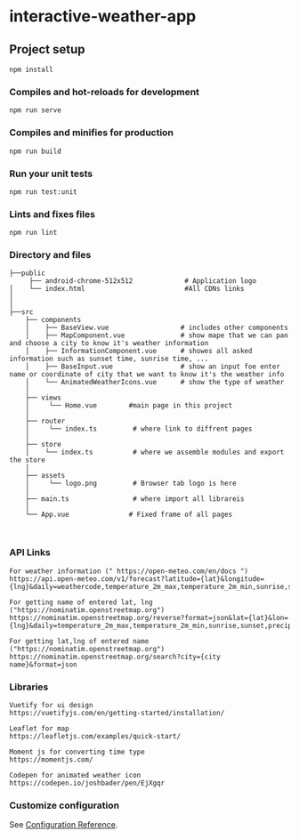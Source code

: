 # interactive-weather-app

## Project setup
```
npm install
```

### Compiles and hot-reloads for development
```
npm run serve
```

### Compiles and minifies for production
```
npm run build
```

### Run your unit tests
```
npm run test:unit
```

### Lints and fixes files
```
npm run lint
```
### Directory and files
```
├──public
     ├── android-chrome-512x512             # Application logo
│    └── index.html                         #All CDNs links
│
│
├──src
    ├── components
    │    ├── BaseView.vue                  # includes other components
    │    ├── MapComponent.vue              # show mape that we can pan and choose a city to know it's weather information
    │    ├── InformationComponent.vue      # showes all asked information such as sunset time, sunrise time, ...
    │    ├── BaseInput.vue                 # show an input foe enter name or coordinate of city that we want to know it's the weather info
    │    └── AnimatedWeatherIcons.vue      # show the type of weather
    │
    ├── views 
    │     └── Home.vue        #main page in this project
    │
    ├── router 
    │     └── index.ts         # where link to diffrent pages
    │
    ├── store
    │    └── index.ts          # where we assemble modules and export the store
    │   
    ├── assets  
    │     └── logo.png         # Browser tab logo is here
    │   
    ├── main.ts                # where import all librareis
    │
    └── App.vue               # Fixed frame of all pages



```
### API Links
```
For weather information (" https://open-meteo.com/en/docs ")
https://api.open-meteo.com/v1/forecast?latitude={lat}&longitude={lng}&daily=weathercode,temperature_2m_max,temperature_2m_min,sunrise,sunset,precipitation_sum&timezone=Europe%2FLondon

For getting name of entered lat, lng ("https://nominatim.openstreetmap.org")
https://nominatim.openstreetmap.org/reverse?format=json&lat={lat}&lon={lng}&daily=temperature_2m_max,temperature_2m_min,sunrise,sunset,precipitation_sum&timezone=Europe%2FLondon

For getting lat,lng of entered name ("https://nominatim.openstreetmap.org")
https://nominatim.openstreetmap.org/search?city={city name}&format=json

```
### Libraries
```
Vuetify for ui design
https://vuetifyjs.com/en/getting-started/installation/

Leaflet for map
https://leafletjs.com/examples/quick-start/

Moment js for converting time type
https://momentjs.com/

Codepen for animated weather icon
https://codepen.io/joshbader/pen/EjXgqr

```
### Customize configuration
See [Configuration Reference](https://cli.vuejs.org/config/).
